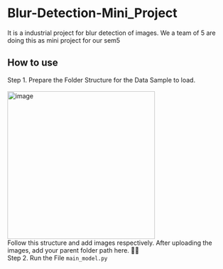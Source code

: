 # Blur-Detection-Mini_Project
It is a industrial project for blur detection of images. We a team of 5 are doing this as mini project for our sem5

## How to use
Step 1. Prepare the Folder Structure for the Data Sample to load.<br><br>
<img width="332" alt="image" src="https://user-images.githubusercontent.com/73435031/208904624-820fdf61-b3d1-4ea4-b6f4-bd0ad0d81c3a.png"><br>
Follow this structure and add images respectively.
After uploading the images, add your parent folder path here. ☝🏻
<br>
Step 2. Run the File ```main_model.py```
